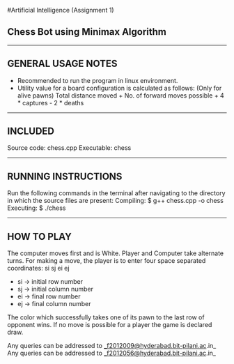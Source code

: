 #Artificial Intelligence (Assignment 1)

## Chess Bot using Minimax Algorithm

-----------------------
**GENERAL USAGE NOTES**
-----------------------

- Recommended to run the program in linux environment.
- Utility value for a board configuration is calculated as follows:
	(Only for alive pawns)
	Total distance moved + No. of forward moves possible + 4 * captures - 2 * deaths

------------
**INCLUDED**
------------
Source code: 	chess.cpp
Executable: 	chess

------------------------
**RUNNING INSTRUCTIONS**
------------------------

Run the following commands in the terminal after navigating to the directory in which the source files are present:
Compiling: 
$ g++ chess.cpp -o chess
Executing:
$ ./chess

---------------
**HOW TO PLAY**
---------------

The computer moves first and is White.
Player and Computer take alternate turns.
For making a move, the player is to enter four space separated coordinates: si sj ei ej
- si -> initial row number
- sj -> initial column number
- ei -> final row number
- ej -> final column number

The color which successfully takes one of its pawn to the last row of opponent wins.
If no move is possible for a player the game is declared draw.

Any queries can be addressed to _f2012009@hyderabad.bit-pilani.ac.in_
Any queries can be addressed to _f2012056@hyderabad.bit-pilani.ac.in_

